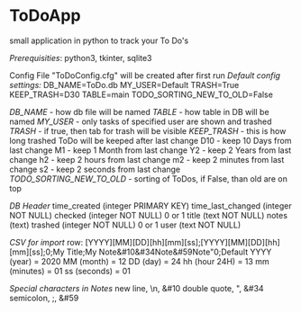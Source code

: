 # ToDoApp
small application in python to track your To Do's

_Prerequisities_:
python3, tkinter, sqlite3

Config File "ToDoConfig.cfg" will be created after first run
_Default config settings:_
DB_NAME=ToDo.db
MY_USER=Default
TRASH=True
KEEP_TRASH=D30
TABLE=main
TODO_SORTING_NEW_TO_OLD=False

_DB_NAME_ - how db file will be named
_TABLE_ - how table in DB will be named
_MY_USER_ - only tasks of specified user are shown and trashed
_TRASH_ - if true, then tab for trash will be visible
_KEEP_TRASH_ - this is how long trashed ToDo will be keeped after last change
D10 - keep 10 Days from last change
M1 - keep 1 Month from last change
Y2 - keep 2 Years from last change
h2 - keep 2 hours from last change
m2 - keep 2 minutes from last change
s2 - keep 2 seconds from last change
_TODO_SORTING_NEW_TO_OLD_ - sorting of ToDos, if False, than old are on top

_DB Header_
time_created (integer PRIMARY KEY)
time_last_changed (integer NOT NULL)
checked (integer NOT NULL) 0 or 1
title (text NOT NULL)
notes (text)
trashed (integer NOT NULL) 0 or 1
user (text NOT NULL)

_CSV for import_
row: [YYYY][MM][DD][hh][mm][ss];[YYYY][MM][DD][hh][mm][ss];0;My Title;My Note&#10&#34Note&#59Note&#34;0;Default
YYYY (year)   = 2020
MM (month)    = 12
DD (day)      = 24
hh (hour 24H) = 13
mm (minutes)  = 01
ss (seconds)  = 01

_Special characters in Notes_
new line, \n, &#10
double quote, ", &#34
semicolon, ;, &#59


